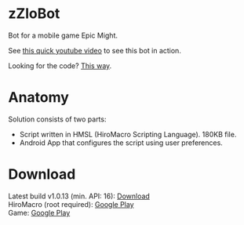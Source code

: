 # zZloBot
Bot for a mobile game Epic Might.

See [this quick youtube video](https://youtu.be/oR2P2E2VgeE) to see this bot in action.

Looking for the code? [This way](https://github.com/arkadyt/zzlobot/tree/master/src/com/surveyo/zzlobot).

# Anatomy
Solution consists of two parts:
* Script written in HMSL (HiroMacro Scripting Language). 180KB file.
* Android App that configures the script using user preferences.

# Download
Latest build v1.0.13 (min. API: 16): [Download](https://github.com/arkadyt/zzlobot/raw/master/zZloBot.zip)<br>
HiroMacro (root required): [Google Play](https://play.google.com/store/apps/details?id=com.prohiro.macro)<br>
Game: [Google Play](https://play.google.com/store/apps/details?id=com.wildec.mobitva.unity)

